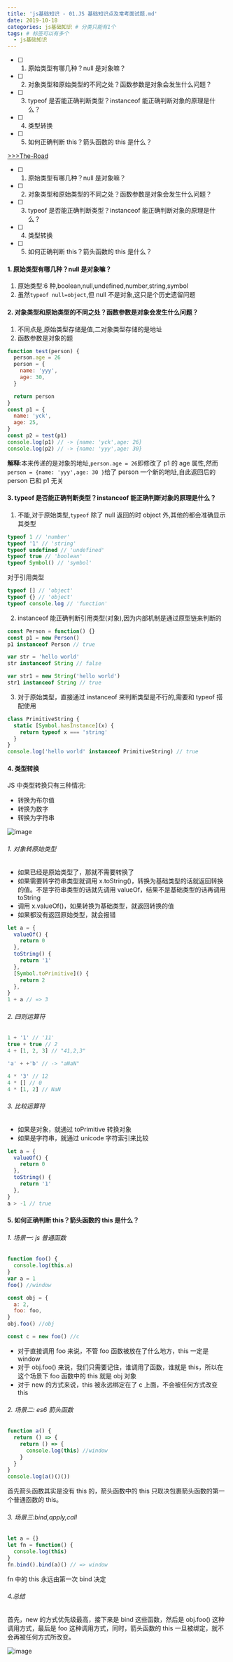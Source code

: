 ```yaml
---
title: 'js基础知识 - 01.JS 基础知识点及常考面试题.md'
date: 2019-10-18
categories: js基础知识 # 分类只能有1个
tags: # 标签可以有多个
  - js基础知识
---
```


- [ ] 1. 原始类型有哪几种？null 是对象嘛？
- [ ] 2. 对象类型和原始类型的不同之处？函数参数是对象会发生什么问题？
- [ ] 3. typeof 是否能正确判断类型？instanceof 能正确判断对象的原理是什么？
- [ ] 4. 类型转换
- [ ] 5. 如何正确判断 this？箭头函数的 this 是什么？

<!-- more -->

[>>>The-Road](https://github.com/lailailee/The-Road)

- [ ] 1. 原始类型有哪几种？null 是对象嘛？
- [ ] 2. 对象类型和原始类型的不同之处？函数参数是对象会发生什么问题？
- [ ] 3. typeof 是否能正确判断类型？instanceof 能正确判断对象的原理是什么？
- [ ] 4. 类型转换
- [ ] 5. 如何正确判断 this？箭头函数的 this 是什么？

#### 1. 原始类型有哪几种？null 是对象嘛？

1. 原始类型:6 种,boolean,null,undefined,number,string,symbol
2. 虽然`typeof null=object`,但 null 不是对象,这只是个历史遗留问题

#### 2. 对象类型和原始类型的不同之处？函数参数是对象会发生什么问题？

1. 不同点是,原始类型存储是值,二对象类型存储的是地址
2. 函数参数是对象的题

```js
function test(person) {
  person.age = 26
  person = {
    name: 'yyy',
    age: 30,
  }

  return person
}
const p1 = {
  name: 'yck',
  age: 25,
}
const p2 = test(p1)
console.log(p1) // -> {name: 'yck',age: 26}
console.log(p2) // -> {name: 'yyy',age: 30}
```

**解释**:本来传递的是对象的地址,`person.age = 26`即修改了 p1 的 age 属性,然而`person = {name: 'yyy',age: 30 }`给了 person 一个新的地址,自此返回后的 person 已和 p1 无关

#### 3. typeof 是否能正确判断类型？instanceof 能正确判断对象的原理是什么？

1. 不能,对于原始类型,`typeof` 除了 null 返回的时 object 外,其他的都会准确显示其类型

```js
typeof 1 // 'number'
typeof '1' // 'string'
typeof undefined // 'undefined'
typeof true // 'boolean'
typeof Symbol() // 'symbol'
```

对于引用类型

```js
typeof [] // 'object'
typeof {} // 'object'
typeof console.log // 'function'
```

2. instanceof 能正确判断引用类型(对象),因为内部机制是通过原型链来判断的

```js
const Person = function() {}
const p1 = new Person()
p1 instanceof Person // true

var str = 'hello world'
str instanceof String // false

var str1 = new String('hello world')
str1 instanceof String // true
```

3. 对于原始类型，直接通过 instanceof 来判断类型是不行的,需要和 typeof 搭配使用

```js
class PrimitiveString {
  static [Symbol.hasInstance](x) {
    return typeof x === 'string'
  }
}
console.log('hello world' instanceof PrimitiveString) // true
```

#### 4. 类型转换

JS 中类型转换只有三种情况:

- 转换为布尔值
- 转换为数字
- 转换为字符串

![image](http://lailailee.oss-cn-chengdu.aliyuncs.com/%E5%8D%9A%E5%AE%A2%E5%9B%BE%E7%89%87/TheRoad/%E7%B1%BB%E5%9E%8B%E8%BD%AC%E6%8D%A2.jpg)

###### 1. 对象转原始类型

- 如果已经是原始类型了，那就不需要转换了
- 如果需要转字符串类型就调用 x.toString()，转换为基础类型的话就返回转换的值。不是字符串类型的话就先调用 valueOf，结果不是基础类型的话再调用 toString
- 调用 x.valueOf()，如果转换为基础类型，就返回转换的值
- 如果都没有返回原始类型，就会报错

```js
let a = {
  valueOf() {
    return 0
  },
  toString() {
    return '1'
  },
  [Symbol.toPrimitive]() {
    return 2
  },
}
1 + a // => 3
```

###### 2. 四则运算符

```js
1 + '1' // '11'
true + true // 2
4 + [1, 2, 3] // "41,2,3"

'a' + +'b' // -> "aNaN"

4 * '3' // 12
4 * [] // 0
4 * [1, 2] // NaN
```

###### 3. 比较运算符

- 如果是对象，就通过 toPrimitive 转换对象
- 如果是字符串，就通过 unicode 字符索引来比较

```js
let a = {
  valueOf() {
    return 0
  },
  toString() {
    return '1'
  },
}
a > -1 // true
```

#### 5. 如何正确判断 this？箭头函数的 this 是什么？

###### 1. 场景一: js 普通函数

```js
function foo() {
  console.log(this.a)
}
var a = 1
foo() //window

const obj = {
  a: 2,
  foo: foo,
}
obj.foo() //obj

const c = new foo() //c
```

- 对于直接调用 foo 来说，不管 foo 函数被放在了什么地方，this 一定是 window
- 对于 obj.foo() 来说，我们只需要记住，谁调用了函数，谁就是 this，所以在这个场景下 foo 函数中的 this 就是 obj 对象
- 对于 new 的方式来说，this 被永远绑定在了 c 上面，不会被任何方式改变 this

###### 2. 场景二: es6 箭头函数

```js
function a() {
  return () => {
    return () => {
      console.log(this) //window
    }
  }
}
console.log(a()()())
```

首先箭头函数其实是没有 this 的，箭头函数中的 this 只取决包裹箭头函数的第一个普通函数的 this。

###### 3. 场景三:bind,apply,call

```js
let a = {}
let fn = function() {
  console.log(this)
}
fn.bind().bind(a)() // => window
```

fn 中的 this 永远由第一次 bind 决定

###### 4.总结

首先，new 的方式优先级最高，接下来是 bind 这些函数，然后是 obj.foo() 这种调用方式，最后是 foo 这种调用方式，同时，箭头函数的 this 一旦被绑定，就不会再被任何方式所改变。

![image](http://lailailee.oss-cn-chengdu.aliyuncs.com/%E5%8D%9A%E5%AE%A2%E5%9B%BE%E7%89%87/TheRoad/this.jpg)
